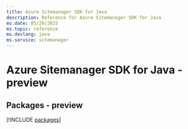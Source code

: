 ```yaml
---
title: Azure Sitemanager SDK for Java
description: Reference for Azure Sitemanager SDK for Java
ms.date: 05/29/2025
ms.topic: reference
ms.devlang: java
ms.service: sitemanager
---
```

# Azure Sitemanager SDK for Java - preview
## Packages - preview
[!INCLUDE [packages](sitemanager-index.md)]